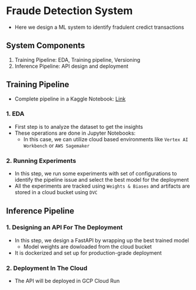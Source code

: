 # Fraude Detection System

- Here we design a ML system to identify fradulent credict transactions 

## System Components

1. Training Pipeline: EDA, Training pipeline, Versioning
2. Inference Pipeline: API design and deployment

## Training Pipeline

- Complete pipeline in a Kaggle Notebook: [Link](https://www.kaggle.com/code/vimukthi1997/fraud-detection#Feature-Engineering:-Upsampling)

### 1. EDA

- First step is to analyze the dataset to get the insights
- These operations are done in Jupyter Notebooks: 
    - In this case, we can utilize cloud based environments like `Vertex AI Workbench` or `AWS Sagemaker`

### 2. Running Experiments

- In this step, we run some experiments with set of configurations to identify the pipeline issue and select the best model for the deployment
- All the experiments are tracked using `Weights & Biases` and artifacts are stored in a cloud bucket using `DVC`

## Inference Pipeline

### 1. Designing an API For The Deployment

- In this step, we design a FastAPI by wrapping up the best trained model
    - Model weights are dowloaded from the cloud bucket
- It is dockerized and set up for production-grade deployment 

### 2. Deployment In The Cloud

- The API will be deployed in GCP Cloud Run 